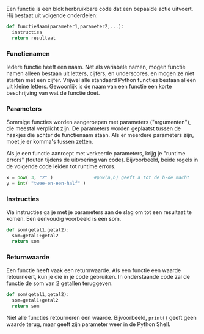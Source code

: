 Een functie is een blok herbruikbare code dat een bepaalde actie uitvoert.
Hij bestaat uit volgende onderdelen:

```python
def functieNaam(parameter1,parameter2,...):
  instructies
  return resultaat
```

### Functienamen

Iedere functie heeft een naam. Net als variabele namen, mogen functie
namen alleen bestaan uit letters, cijfers, en underscores, en mogen ze
niet starten met een cijfer. Vrijwel alle standaard Python functies
bestaan alleen uit kleine letters. Gewoonlijk is de naam van een functie
een korte beschrijving van wat de functie doet.

### Parameters

Sommige functies worden aangeroepen met parameters ("argumenten"), die
meestal verplicht zijn. De parameters worden geplaatst tussen de haakjes
die achter de functienaam staan. Als er meerdere parameters zijn, moet
je er komma's tussen zetten.

Als je een functie aanroept met verkeerde parameters, krijg je "runtime errors" (fouten
tijdens de uitvoering van code). Bijvoorbeeld, beide regels in de
volgende code leiden tot runtime errors.

```python
x = pow( 3, "2" )               #pow(a,b) geeft a tot de b-de macht
y = int( "twee-en-een-half" )
```
### Instructies

Via instructies ga je met je parameters aan de slag om tot een resultaat te komen. 
Een eenvoudig voorbeeld is een som.

```python
def som(getal1,getal2):
  som=getal1+getal2
  return som
```

### Returnwaarde

Een functie heeft vaak een returnwaarde. Als een functie een waarde
retourneert, kun je die in je code gebruiken. In onderstaande code zal 
de functie de som van 2 getallen teruggeven.

```python
def som(getal1,getal2):
  som=getal1+getal2
  return som

```

Niet alle functies retourneren een waarde. Bijvoorbeeld, `print()` geeft
geen waarde terug, maar geeft zijn parameter weer in de Python Shell.


